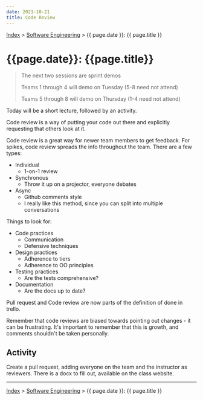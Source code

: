 ```yaml
---
date: 2021-10-21
title: Code Review
---
```


[Index](../../../index.md) > [Software Engineering](./index.md) > {{ page.date }}: {{ page.title }}

# {{page.date}}: {{page.title}}

> The next two sessions are sprint demos
>
> Teams 1 through 4 will demo on Tuesday (5-8 need not attend)
>
> Teams 5 through 8 will demo on Thursday (1-4 need not attend)

Today will be a short lecture, followed by an activity.

Code review is a way of putting your code out there and explicitly requesting that others look at it.

Code review is a great way for newer team members to get feedback. For spikes, code review spreads the info throughout the team. There are a few types:

- Individual
    - 1-on-1 review
- Synchronous
    - Throw it up on a projector, everyone debates
- Async
    - Github comments style
    - I really like this method, since you can split into multiple conversations

Things to look for:

- Code practices
    - Communication
    - Defensive techniques
- Design practices
    - Adherence to tiers
    - Adherence to OO principles
- Testing practices
    - Are the tests comprehensive?
- Documentation
    - Are the docs up to date?

Pull request and Code review are now parts of the definition of done in trello.

Remember that code reviews are biased towards pointing out changes - it can be frustrating. It's important to remember that this is growth, and comments shouldn't be taken personally.

## Activity

Create a pull request, adding everyone on the team and the instructor as reviewers. There is a docx to fill out, available on the class website.

---

[Index](../../../index.md) > [Software Engineering](./index.md) > {{ page.date }}: {{ page.title }}
